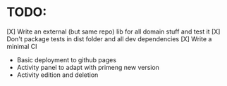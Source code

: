 
# TODO:

[X] Write an external (but same repo) lib for all domain stuff and test it
[X] Don't package tests in dist folder and all dev dependencies
[X] Write a minimal CI
- Basic deployment to github pages
- Activity panel to adapt with primeng new version
- Activity edition and deletion
